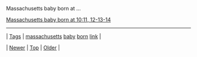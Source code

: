 <!--
title: Massachusetts baby born at 10
date: 2020-06-28T15:27:00.055Z
tags: massachusetts, baby, born, link
-->


Massachusetts baby born at ...

[Massachusetts baby born at 10:11, 12-13-14](http://news.yahoo.com/massachusetts-baby-born-10-11-12-13-14-170552972.html)

<!--BOTTOM-POST-NAVIGATION-->
---

| [Tags](tags.md) | [massachusetts](tag-massachusetts.md) [baby](tag-baby.md) [born](tag-born.md) [link](tag-link.md) |

| [Newer](105256004199.md) | [Top](index.md) | [Older](105379246984.md) |